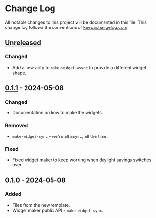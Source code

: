 # Change Log
All notable changes to this project will be documented in this file. This change log follows the conventions of [keepachangelog.com](http://keepachangelog.com/).

## [Unreleased]
### Changed
- Add a new arity to `make-widget-async` to provide a different widget shape.

## [0.1.1] - 2024-05-08
### Changed
- Documentation on how to make the widgets.

### Removed
- `make-widget-sync` - we're all async, all the time.

### Fixed
- Fixed widget maker to keep working when daylight savings switches over.

## 0.1.0 - 2024-05-08
### Added
- Files from the new template.
- Widget maker public API - `make-widget-sync`.

[Unreleased]: https://sourcehost.site/your-name/clojure-lab/compare/0.1.1...HEAD
[0.1.1]: https://sourcehost.site/your-name/clojure-lab/compare/0.1.0...0.1.1
